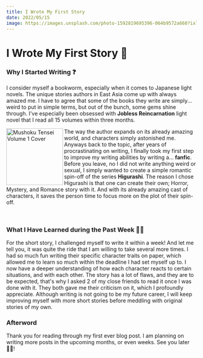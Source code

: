 ```yaml
---
title: I Wrote My First Story
date: 2022/05/15
image: https://images.unsplash.com/photo-1592819695396-064b9572a660?ixlib=rb-1.2.1&ixid=MnwxMjA3fDB8MHxwaG90by1wYWdlfHx8fGVufDB8fHx8&auto=format&fit=crop&w=500&h=500&q=30
---
```

# I Wrote My First Story 📕

<h3 id="why-i-started-writing">Why I Started Writing ❓</h3>

I consider myself a bookworm, especially when it comes to Japanese light novels. The unique stories authors in East Asia come up with always amazed me. I have to agree that some of the books they write are simply... weird to put in simple terms, but out of the bunch, some gems shine through.
I've especially been obsessed with **Jobless Reincarnation** light novel that I read all 15 volumes within three months.

<img src="https://i.imgur.com/hsekiOm.jpg" width="150px" alt="Mushoku Tensei Volume 1 Cover" align="left" />

The way the author expands on its already amazing world, and characters simply astonished me.
Anyways back to the topic, after years of procrastinating on writing, I finally took my first step to improve my writing abilities by writing a... **fanfic**. Before you leave, no I did not write anything weird or sexual, I simply wanted to create a simple romantic spin-off of the series **Higurashi**. The reason I chose Higurashi is that one can create their own; Horror, Mystery, and Romance story with it. And with its already amazing cast of characters, it saves the person time to focus more on the plot of their spin-off.

<br clear="left"/>

<h3 id="what-i-have-learned-during-the-past-week">What I Have Learned during the Past Week ✍🏻</h3>

For the short story, I challenged myself to write it within a week! And let me tell you, it was quite the ride that I am willing to take several more times. I had so much fun writing their specific character traits on paper, which allowed me to learn so much within the deadline I had set myself up to.
I now have a deeper understanding of how each character reacts to certain situations, and with each other. The story has a lot of flaws, and they are to be expected, that's why I asked 2 of my close friends to read it once I was done with it. They both gave me their criticism on it, which I profoundly appreciate. Although writing is not going to be my future career, I will keep improving myself with more short stories before meddling with original stories of my own. 


<h3 id="afterword">Afterword</h3>

Thank you for reading through my first ever blog post. I am planning on writing more posts in the upcoming months, or even weeks. See you later 👋🏻!